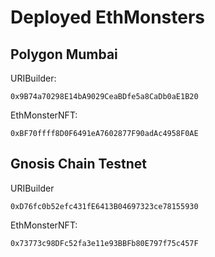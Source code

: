 # Deployed EthMonsters

## Polygon Mumbai
URIBuilder:
```
0x9B74a70298E14bA9029CeaBDfe5a8CaDb0aE1B20
```
EthMonsterNFT:
```
0xBF70ffff8D0F6491eA7602877F90adAc4958F0AE
```

## Gnosis Chain Testnet
URIBuilder
```
0xD76fc0b52efc431fE6413B04697323ce78155930
```
EthMonsterNFT:
```
0x73773c98DFc52fa3e11e93BBFb80E797f75c457F
```
